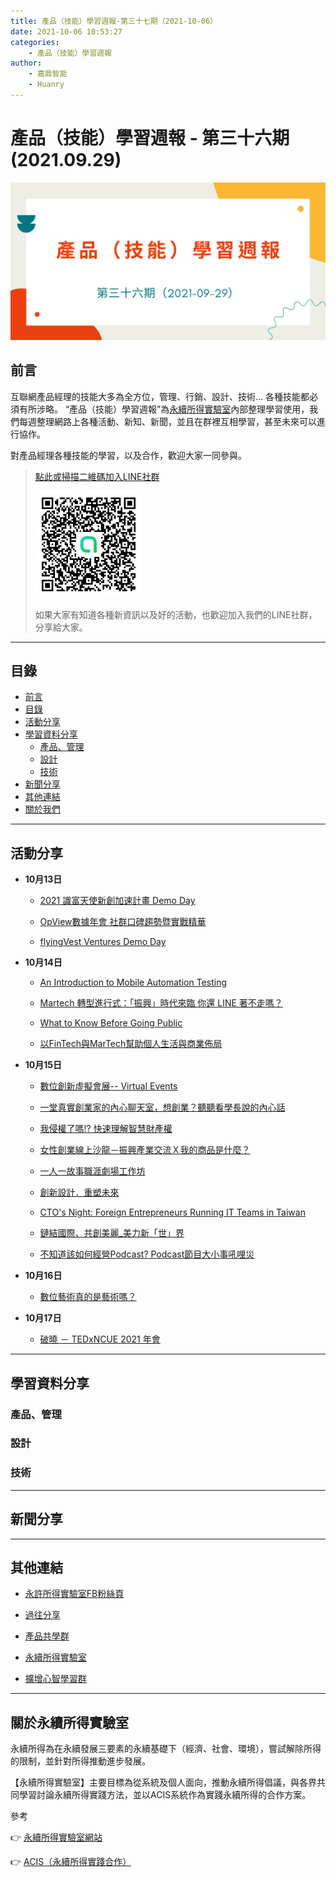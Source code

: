```yaml
---
title: 產品（技能）學習週報-第三十七期（2021-10-06）
date: 2021-10-06 10:53:27
categories:
	- 產品（技能）學習週報
author:
	- 嘉鼎智能
	- Huanry
---
```

# 產品（技能）學習週報 - 第三十六期 (2021.09.29)

![產品技能學習週報-第三十六期](/img/pm/36.png)

## 前言

互聯網產品經理的技能大多為全方位，管理、行銷、設計、技術... 各種技能都必須有所涉略。 “產品（技能）學習週報”為[永續所得實驗室](#關於永續所得實驗室)內部整理學習使用，我們每週整理網路上各種活動、新知、新聞，並且在群裡互相學習，甚至未來可以進行協作。

對產品經理各種技能的學習，以及合作，歡迎大家一同參與。

>[點此或掃描二維碼加入LINE社群](https://line.me/ti/g2/Dj4AkbdDsY6o4D_CdDUB6Q)
>
>[![產品共學群](/img/產品共學群.jpg)](https://line.me/ti/g2/Dj4AkbdDsY6o4D_CdDUB6Q)
>
>如果大家有知道各種新資訊以及好的活動，也歡迎加入我們的LINE社群，分享給大家。

---
## 目錄
- [前言](#前言)
- [目錄](#目錄)
- [活動分享](#活動分享)
- [學習資料分享](#學習資料分享)
	- [產品、管理](#產品、管理)
	- [設計](#設計)
	- [技術](#技術)
- [新聞分享](#新聞分享)
- [其他連結](#其他連結)
- [關於我們](#關於我們)

---
## 活動分享

- **10月13日**
	- [2021 識富天使新創加速計畫 Demo Day](https://www.accupass.com/event/2107300310188133044960)

	- [OpView數據年會 社群口碑趨勢暨實戰精華](https://www.accupass.com/event/2108250237173506722790)

	- [flyingVest Ventures Demo Day](https://www.accupass.com/event/2109280405232727995640)
- **10月14日**
	- [ An Introduction to Mobile Automation Testing](https://www.accupass.com/event/2108230825579597775530)

	- [Martech 轉型進行式：「振興」時代來臨 你還 LINE 著不走嗎？](https://www.accupass.com/event/2109290148089114270540)

	- [What to Know Before Going Public](https://www.accupass.com/event/2109240707161466400242)

	- [以FinTech與MarTech幫助個人生活與商業佈局](https://www.accupass.com/event/2109150458421206046612)

- **10月15日**
	- [數位創新虛擬會展-- Virtual Events](https://www.accupass.com/event/2109300149381881638486)

	- [一堂真實創業家的內心聊天室，想創業？聽聽看學長說的內心話](https://www.accupass.com/event/2109161510142137827427)

	- [我侵權了嗎!? 快速理解智慧財產權](https://www.accupass.com/event/2109170833441018206359)

	- [女性創業線上沙龍－振興產業交流Ｘ我的商品是什麼？](https://www.accupass.com/event/2109280150361575140591)

	- [一人一故事職涯劇場工作坊](https://www.accupass.com/event/2109290424417392328610)

	- [創新設計．重塑未來](https://www.accupass.com/event/2109241034291773065177)

	- [CTO's Night: Foreign Entrepreneurs Running IT Teams in Taiwan](https://www.accupass.com/event/2109300151381772880131)

	- [鏈結國際、共創美麗_美力新「世」界](https://www.accupass.com/event/2110050352311833541463)

	- [不知道該如何經營Podcast? Podcast節目大小事吼哩災](https://www.accupass.com/event/2110010514495233101110)
- **10月16日**
	- [數位藝術真的是藝術嗎？](https://www.accupass.com/event/2108310657371513214687)
- **10月17日**
	- [破曉 － TEDxNCUE 2021 年會](https://www.accupass.com/event/2109041203531274992099)



___

## 學習資料分享
### 產品、管理



### 設計



### 技術



---
## 新聞分享


---
## 其他連結

- [永許所得實驗室FB粉絲頁](https://www.facebook.com/%E6%B0%B8%E7%BA%8C%E6%89%80%E5%BE%97%E5%AF%A6%E9%A9%97%E5%AE%A4-102916798609139)

- [過往分享](/categories/產品（技能）學習週報)

- [產品共學群](https://line.me/ti/g2/Dj4AkbdDsY6o4D_CdDUB6Q?utm_source=invitation&utm_medium=link_copy&utm_campaign=default)

- [永續所得實驗室](https://line.me/ti/g2/asPFU-0w4o9MIRSBdb4gtg?utm_source=invitation&utm_medium=link_copy&utm_campaign=default)

- [擴增心智學習群](https://line.me/ti/g2/asPFU-0w4o9MIRSBdb4gtg?utm_source=invitation&utm_medium=link_copy&utm_campaign=default)

---

## 關於永續所得實驗室

永續所得為在永續發展三要素的永續基礎下（經濟、社會、環境），嘗試解除所得的限制，並針對所得推動進步發展。

【永續所得實驗室】主要目標為從系統及個人面向，推動永續所得倡議，與各界共同學習討論永續所得實踐方法，並以ACIS系統作為實踐永續所得的合作方案。

參考

👉 [永續所得實驗室網站](https://sustainable-income-lab.github.io/)

👉 [ACIS（永續所得實踐合作）](https://acis.magnific.biz/)